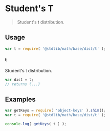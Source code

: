 # Student's T

> Student's t distribution.

<section class="usage">

## Usage

```javascript
var t = require( '@stdlib/math/base/dist/t' );
```

#### t

Student's t distribution.

```javascript
var dist = t;
// returns {...}
```

</section>

<!-- /.usage -->

<section class="examples">

## Examples

<!-- TODO: better examples -->

```javascript
var getKeys = require( 'object-keys' ).shim();
var t = require( '@stdlib/math/base/dist/t' );

console.log( getKeys( t ) );
```

</section>

<!-- /.examples -->

<section class="links">

</section>

<!-- /.links -->
